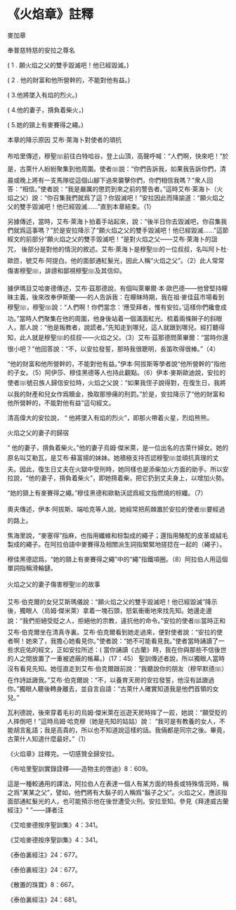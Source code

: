# 《火焰章》註釋

麥加章

奉普慈特慈的安拉之尊名

( 1 . 願火焰之父的雙手毀滅吧！他已經毀滅。)

( 2 . 他的財富和他所營幹的，不能對他有益。)

( 3.他將墜入有焰的烈火。) 

( 4.他的妻子，揹負着柴火，) 

( 5.她的頸上有麥賽得之繩。)

本章的降示原因 艾布·萊海卜對使者的頑抗

布哈里傳述，穆聖ﷺ前往白特哈谷，登上山頂，高聲呼喊：“人們啊，快來吧！”於是，古萊什人紛紛聚集到他周圍。使者ﷺ說：“你們告訴我，如果我告訴你們，清晨或晚上將有一支馬隊從這個山腳下過來襲擊你們，你們相信我嗎？”衆人回答：“相信。”使者說：“我是嚴厲的懲罰到來之前的警告者。”這時艾布·萊海卜（火焰之父）說：“你召集我們就爲了這？你毀滅吧！”安拉因此而降諭道：“願火焰之父的雙手毀滅吧！他已經毀滅……”直到本章結束。（1）

另據傳述，當時，艾布·萊海卜拍着手站起來，說：“後半日你去毀滅吧，你召集我們就爲這事嗎？”於是安拉降示了“願火焰之父的雙手毀滅吧！他已經毀滅……”這節經文的前部分“願火焰之父的雙手毀滅吧！”是對火焰之父——艾布·萊海卜的詛咒， 後部分是對他的情況的敘述。艾布·萊海卜是穆聖ﷺ的一位叔叔，名叫阿卜杜·歐匝，號艾布·阿提白。他的面部通紅髮光，因此人稱“火焰之父”。（2）此人常常傷害穆聖ﷺ，誹謗和鄙視穆聖ﷺ及其信仰。

據伊瑪目艾哈麥德傳述，艾布·茲那德說，有個叫萊畢爾·本·歐巴德——他曾堅持矇昧主義，後來改奉伊斯蘭——的人告訴我：在矇昧時期，我在祖·麥佳茲市場看到穆聖ﷺ，穆聖ﷺ說：“人們啊！你們當念：‘應受拜者，惟有安拉。’這樣你們纔會成功。”當時人們聚集在他的周圍，他身後站着一個滿面紅光、梳着兩條辮子的斜眼人，那人說：“他是叛教者，說謊者。”先知走到哪兒，這人就跟到哪兒。經打聽得知，此人就是穆聖ﷺ的叔叔——火焰之父。（3）艾布·茲那德問萊畢爾：“當時你還很小吧？”他回答說：“不，以安拉發誓，那時我很聰明，長笛吹得很棒。”（4）

“他的財富和他所營幹的，不能對他有益。”伊本·阿拔斯等學者說“他所營幹的”指他的子女。（5）阿伊莎、穆佳黑德等人也持此觀點。（6）伊本·麥斯歐迪說，安拉的使者ﷺ號召族人歸信安拉時，火焰之父說：“如果我侄子說得對，在復生日，我將以我的財產和兒女作爲贖金，換取那慘痛的刑罰。”於是，安拉降示了“他的財富和他所營幹的，不能對他有益”這句經文。

清高偉大的安拉說， “ 他將墜入有焰的烈火”，即那火帶着火星，烈焰熊熊。

火焰之父的妻子的歸宿

“ 他的妻子，揹負着柴火。”他的妻子烏姆·傑米萊，是一位出名的古萊什婦女。她的原名叫艾勒瓦，是艾布·蘇富揚的妹妹。她積極支持否認穆聖ﷺ並頑抗真理的丈夫。因此，復生日丈夫在火獄中受刑時，她同樣也是添柴加火方面的助手。所以安拉說，“他的妻子，揹負着柴火”，即她揹着柴，把它扔到丈夫身上，以增加火勢。

“她的頸上有麥賽得之繩。”穆佳黑德和歐勒沃認爲經文指燃燒的棕纖。（7）

奧夫傳述，伊本·阿拔斯、端哈克等人說，她經常把荊棘置於安拉的使者ﷺ要經過的路上。

焦海里說，“麥塞得”指麻，也指用纖維和棕製成的繩子；還指用駱駝的皮革或絨毛製成的繩子。在阿拉伯語中麥賽得及相關派生詞指緊緊地搓捻在一起的（繩子）。

穆佳黑德認爲，“她的頸上有麥賽得之繩”中的“繩”指鐵項圈。（8）阿拉伯人用這個單詞指稱滑輪鏈。

火焰之父的妻子傷害穆聖ﷺ的故事

艾布·伯克爾的女兒艾斯瑪儀說：“願火焰之父的雙手毀滅吧！他已經毀滅”降示後，獨眼人（烏姆·傑米萊）拿着一塊石頭，怒氣衝衝地來找先知。她邊走邊說：“我們拒絕受貶之人，拒絕他的宗教，違抗他的命令。”安拉的使者ﷺ當時正和艾布·伯克爾坐在清真寺裏。艾布·伯克爾看到她走過來，便對使者說：“安拉的使者啊！她來了，我擔心她看見你。”使者說：“她不可能看見我。”使者當時誦讀了一些求庇佑的經文，正如安拉所述：( 當你誦讀《古蘭》時，我在你與那些不信後世的人之間放置了一重被遮蔽的帳幕。)（17：45） 聖訓傳述者說，所以獨眼人當時沒有看見先知。她徑直走到艾布·伯克爾跟前說：“我聽說你的朋友（穆罕默德ﷺ）在作詩詆譭我。”艾布·伯克爾說：“不，以養育天房的安拉發誓，他沒有詆譭過你。”獨眼人聽後轉身離去，並自言自語：“古萊什人確實知道我是他們首領的女兒。”

瓦利德說，後來穿着毛衫的烏姆·傑米萊在巡遊天房時摔了一跤，她說：“願受貶的人摔倒吧！”這時烏姆·哈克穆（她是先知的姑姑）說： “我可是有教養的女人，不能胡言亂語；我是高貴的，所以也不知道說這樣的話。我倆都是同宗之後。畢竟，古萊什人知道什麼最好。”（1）

《火焰章》註釋完。一切感贊全歸安拉。

《布哈里聖訓實錄詮釋——造物主的啓迪》8：609。

這是一種較通用的譯法，阿拉伯人在表達一個人有某方面的特長或特殊情況時，稱之爲“某某之父”，譬如，他們將有大鬍子的人稱爲“鬍子之父”。火焰之父，應該指面部通紅髮光的人，也可能預示他在後世遭受火刑。安拉至知。參見《拜達威古蘭經注》“ ”——譯者注

《艾哈麥德按序聖訓集》4：341。

《艾哈麥德按序聖訓集》4：341。

《泰伯裏經注》24：677。

《泰伯裏經注》24：677。

《散置的珠寶》8：667。

《泰伯裏經注》24：681。



